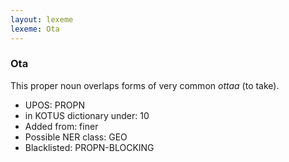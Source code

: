 ```yaml
---
layout: lexeme
lexeme: Ota
---
```


###  Ota

This proper noun overlaps forms of very common *ottaa* (to take).
* UPOS:  PROPN
* in KOTUS dictionary under:  10
* Added from:  finer
* Possible NER class:  GEO
* Blacklisted:  PROPN-BLOCKING

